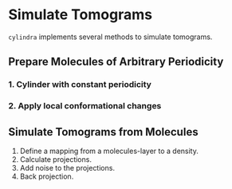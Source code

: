 # Simulate Tomograms

`cylindra` implements several methods to simulate tomograms.

## Prepare Molecules of Arbitrary Periodicity


### 1. Cylinder with constant periodicity

### 2. Apply local conformational changes

## Simulate Tomograms from Molecules

1. Define a mapping from a molecules-layer to a density.
2. Calculate projections.
3. Add noise to the projections.
4. Back projection.
